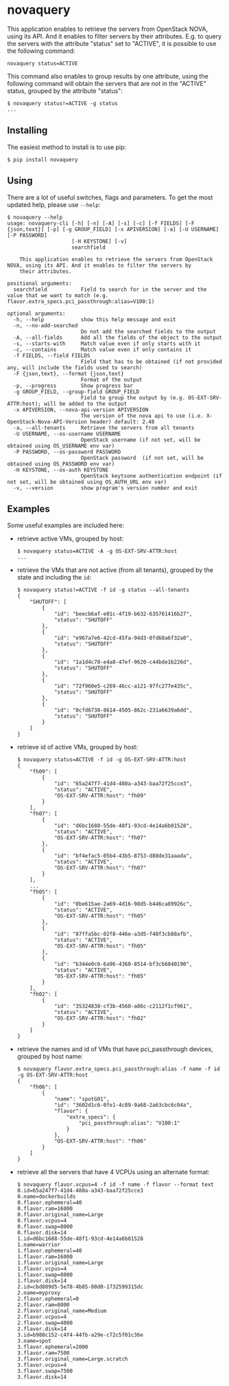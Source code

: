 # novaquery

This application enables to retrieve the servers from OpenStack NOVA, using its API. And it enables to filter servers by
their attributes. E.g. to query the servers with the attribute "status" set to "ACTIVE", it is possible to use the following command:
```
novaquery status=ACTIVE
```

This command also enables to group results by one attribute, using the following command will obtain the servers that are not
in the "ACTIVE" status, grouped by the attribute "status":

```    
$ novaquery status!=ACTIVE -g status
...
```
## Installing

The easiest method to install is to use pip:

```console
$ pip install novaquery
```

## Using

There are a lot of useful switches, flags and parameters. To get the most updated help, please use `--help`:

```console
$ novaquery --help
usage: novaquery-cli [-h] [-n] [-A] [-s] [-c] [-f FIELDS] [-F {json,text}] [-p] [-g GROUP_FIELD] [-x APIVERSION] [-a] [-U USERNAME] [-P PASSWORD]
                     [-H KEYSTONE] [-v]
                     searchfield

    This application enables to retrieve the servers from OpenStack NOVA, using its API. And it enables to filter the servers by
    their attributes. 

positional arguments:
  searchfield           Field to search for in the server and the value that we want to match (e.g. flavor.extra_specs.pci_passthrough:alias=V100:1)

optional arguments:
  -h, --help            show this help message and exit
  -n, --no-add-searched
                        Do not add the searched fields to the output
  -A, --all-fields      Add all the fields of the object to the output
  -s, --starts-with     Match value even if only starts with it
  -c, --contains        Match value even if only contains it
  -f FIELDS, --field FIELDS
                        Field that has to be obtained (if not provided any, will include the fields used to search)
  -F {json,text}, --format {json,text}
                        Format of the output
  -p, --progress        Show progress bar
  -g GROUP_FIELD, --group-field GROUP_FIELD
                        Field to group the output by (e.g. OS-EXT-SRV-ATTR:host); will be added to the output
  -x APIVERSION, --nova-api-version APIVERSION
                        The version of the nova api to use (i.e. X-OpenStack-Nova-API-Version header) default: 2.48
  -a, --all-tenants     Retrieve the servers from all tenants
  -U USERNAME, --os-username USERNAME
                        OpenStack username (if not set, will be obtained using OS_USERNAME env var)
  -P PASSWORD, --os-password PASSWORD
                        OpenStack password  (if not set, will be obtained using OS_PASSWORD env var)
  -H KEYSTONE, --os-auth KEYSTONE
                        OpenStack keytsone authentication endpoint (if not set, will be obtained using OS_AUTH_URL env var)
  -v, --version         show program's version number and exit
```

## Examples

Some useful examples are included here:

- retrieve active VMs, grouped by host:
    ```
    $ novaquery status=ACTIVE -A -g OS-EXT-SRV-ATTR:host
    ...
    ```
- retrieve the VMs that are not active (from all tenants), grouped by the state and including the `id`:
    ```
    $ novaquery status!=ACTIVE -f id -g status --all-tenants
    {
        "SHUTOFF": [
            {
                "id": "beecb6af-e01c-4f19-b632-635761416b27",
                "status": "SHUTOFF"
            },
            {
                "id": "e967a7e6-42cd-45fa-94d3-0fd68a6f32a0",
                "status": "SHUTOFF"
            },
            {
                "id": "1a1d4c78-e4a8-47ef-9620-c44bde1b226d",
                "status": "SHUTOFF"
            },
            {
                "id": "72f960e5-c269-46cc-a121-97fc277e435c",
                "status": "SHUTOFF"
            },
            {
                "id": "0cfd6738-8614-4505-862c-231a6639a6dd",
                "status": "SHUTOFF"
            }
        ]
    }
    ```

- retrieve id of active VMs, grouped by host:
    ```
    $ novaquery status=ACTIVE -f id -g OS-EXT-SRV-ATTR:host
    {
        "fh09": [
            {
                "id": "65a247f7-41d4-480a-a343-baa72f25cce3",
                "status": "ACTIVE",
                "OS-EXT-SRV-ATTR:host": "fh09"
            }
        ],
        "fh07": [
            {
                "id": "d6bc1688-55de-48f1-93cd-4e14a6b01528",
                "status": "ACTIVE",
                "OS-EXT-SRV-ATTR:host": "fh07"
            },
            {
                "id": "bf4efac5-05b4-43b5-8753-d88de31aaada",
                "status": "ACTIVE",
                "OS-EXT-SRV-ATTR:host": "fh07"
            }
        ],
        ...
        "fh05": [
            {
                "id": "0be615ae-2a69-4d16-98d5-b446ca89926c",
                "status": "ACTIVE",
                "OS-EXT-SRV-ATTR:host": "fh05"
            },
            {
                "id": "87ffa5bc-02f8-446e-a3d5-f48f3cb88afb",
                "status": "ACTIVE",
                "OS-EXT-SRV-ATTR:host": "fh05"
            },
            {
                "id": "b344e0c6-6a96-4360-8514-bf3cb6840190",
                "status": "ACTIVE",
                "OS-EXT-SRV-ATTR:host": "fh05"
            }
        ],
        "fh02": [
            {
                "id": "35324838-cf3b-4560-a86c-c2112f1cf961",
                "status": "ACTIVE",
                "OS-EXT-SRV-ATTR:host": "fh02"
            }
        ]
    }
    ```

- retrieve the names and id of VMs that have pci_passthrough devices, grouped by host name:
    ```
    $ novaquery flavor.extra_specs.pci_passthrough:alias -f name -f id -g OS-EXT-SRV-ATTR:host
    {
        "fh06": [
            {
                "name": "spotG01",
                "id": "3602d1c6-0fe1-4c89-9a68-2a63cbc6c04a",
                "flavor": {
                    "extra_specs": {
                        "pci_passthrough:alias": "V100:1"
                    }
                },
                "OS-EXT-SRV-ATTR:host": "fh06"
            }
        ]
    }
    ```
- retrieve all the servers that have 4 VCPUs using an alternate format:
    ```
    $ novaquery flavor.vcpus=4 -f id -f name -f flavor --format text
    0.id=65a247f7-41d4-480a-a343-baa72f25cce3
    0.name=dockerbuilds
    0.flavor.ephemeral=40
    0.flavor.ram=16000
    0.flavor.original_name=Large
    0.flavor.vcpus=4
    0.flavor.swap=8000
    0.flavor.disk=14
    1.id=d6bc1688-55de-48f1-93cd-4e14a6b01528
    1.name=warrior
    1.flavor.ephemeral=40
    1.flavor.ram=16000
    1.flavor.original_name=Large
    1.flavor.vcpus=4
    1.flavor.swap=8000
    1.flavor.disk=14
    2.id=cbd889d5-5e78-4b85-80d0-1732599315dc
    2.name=myproxy
    2.flavor.ephemeral=0
    2.flavor.ram=8000
    2.flavor.original_name=Medium
    2.flavor.vcpus=4
    2.flavor.swap=4000
    2.flavor.disk=14
    3.id=b980c152-c4f4-44fb-a29e-c72c5f01c36e
    3.name=spot
    3.flavor.ephemeral=2000
    3.flavor.ram=7500
    3.flavor.original_name=Large.scratch
    3.flavor.vcpus=4
    3.flavor.swap=7500
    3.flavor.disk=14    
    ```
